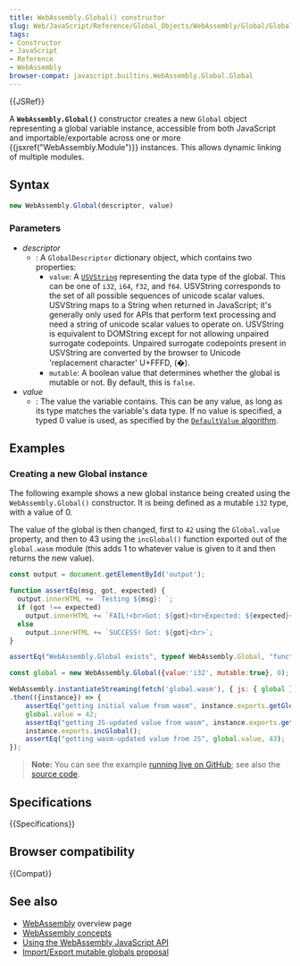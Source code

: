 ```yaml
---
title: WebAssembly.Global() constructor
slug: Web/JavaScript/Reference/Global_Objects/WebAssembly/Global/Global
tags:
- Constructor
- JavaScript
- Reference
- WebAssembly
browser-compat: javascript.builtins.WebAssembly.Global.Global
---
```

{{JSRef}}

A **`WebAssembly.Global()`** constructor creates a new `Global` object
representing a global variable instance, accessible from both JavaScript and
importable/exportable across one or more
{{jsxref("WebAssembly.Module")}} instances. This allows dynamic
linking of multiple modules.

## Syntax

```js
new WebAssembly.Global(descriptor, value)
```

### Parameters

- _descriptor_
  - : A `GlobalDescriptor` dictionary object, which contains two properties:
    - `value`: A [`USVString`](/en-US/docs/Web/API/USVString) representing the
      data type of the global. This can be one of `i32`, `i64`, `f32`, and
      `f64`. USVString corresponds to the set of all possible sequences of
      unicode scalar values. USVString maps to a String when returned in
      JavaScript; it's generally only used for APIs that perform text processing
      and need a string of unicode scalar values to operate on. USVString is
      equivalent to DOMString except for not allowing unpaired surrogate
      codepoints. Unpaired surrogate codepoints present in USVString are
      converted by the browser to Unicode 'replacement character' U+FFFD, (�).
    - `mutable`: A boolean value that determines whether the global is mutable
      or not. By default, this is `false`.
- _value_
  - : The value the variable contains. This can be any value, as long as its
    type matches the variable's data type. If no value is specified, a typed 0
    value is used, as specified by the
    [`DefaultValue` algorithm](https://webassembly.github.io/spec/js-api/#defaultvalue).

## Examples

### Creating a new Global instance

The following example shows a new global instance being created using the
`WebAssembly.Global()` constructor. It is being defined as a mutable `i32` type,
with a value of 0.

The value of the global is then changed, first to `42` using the `Global.value`
property, and then to 43 using the `incGlobal()` function exported out of the
`global.wasm` module (this adds 1 to whatever value is given to it and then
returns the new value).

```js
const output = document.getElementById('output');

function assertEq(msg, got, expected) {
  output.innerHTML += `Testing ${msg}: `;
  if (got !== expected)
    output.innerHTML += `FAIL!<br>Got: ${got}<br>Expected: ${expected}<br>`;
  else
    output.innerHTML += `SUCCESS! Got: ${got}<br>`;
}

assertEq("WebAssembly.Global exists", typeof WebAssembly.Global, "function");

const global = new WebAssembly.Global({value:'i32', mutable:true}, 0);

WebAssembly.instantiateStreaming(fetch('global.wasm'), { js: { global } })
.then(({instance}) => {
    assertEq("getting initial value from wasm", instance.exports.getGlobal(), 0);
    global.value = 42;
    assertEq("getting JS-updated value from wasm", instance.exports.getGlobal(), 42);
    instance.exports.incGlobal();
    assertEq("getting wasm-updated value from JS", global.value, 43);
});
```

> **Note:** You can see the example
> [running live on GitHub](https://mdn.github.io/webassembly-examples/js-api-examples/global.html);
> see also the
> [source code](https://github.com/mdn/webassembly-examples/blob/master/js-api-examples/global.html).

## Specifications

{{Specifications}}

## Browser compatibility

{{Compat}}

## See also

- [WebAssembly](/en-US/docs/WebAssembly) overview page
- [WebAssembly concepts](/en-US/docs/WebAssembly/Concepts)
- [Using the WebAssembly JavaScript API](/en-US/docs/WebAssembly/Using_the_JavaScript_API)
- [Import/Export mutable globals proposal](https://github.com/WebAssembly/mutable-global/blob/master/proposals/mutable-global/Overview.md)
